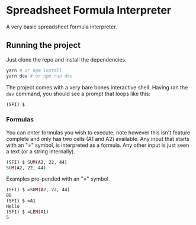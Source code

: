 # Spreadsheet Formula Interpreter

A very basic spreadsheet formula interpreter.

## Running the project

Just clone the repo and install the dependencies.

```sh
yarn # or npm install
yarn dev # or npm run dev
```

The project comes with a very bare bones interactive shell. Having ran the `dev`
command, you should see a prompt that loops like this:

```sh
(SFI) $
```

### Formulas

You can enter formulas you wish to execute, note however this isn't feature
complete and only has two cells (A1 and A2) available. Any input that starts
with an "=" symbol, is interpreted as a formula. Any other input is just
seen a text (or a string internally).

```sh
(SFI) $ SUM(A2, 22, 44)
SUM(A2, 22, 44)
```

Examples pre-pended with an "=" symbol.

```sh
(SFI) $ =SUM(A2, 22, 44)
88
(SFI) $ =A1
Hello
(SFI) $ =LEN(A1)
5
```
